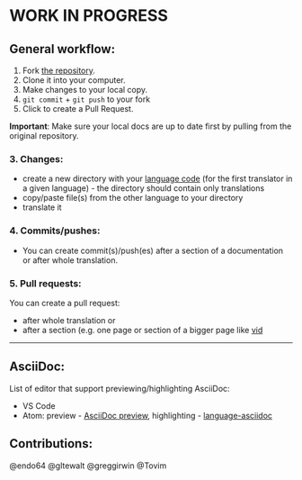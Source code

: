 # **WORK IN PROGRESS**

## General workflow:
1. Fork [the repository](https://github.com/red/docs/).
1. Clone it into your computer.
1. Make changes to your local copy.
1. `git commit` + `git push` to your fork 
1. Click to create a Pull Request.

**Important**: Make sure your local docs are up to date first by pulling from the original repository. 

### 3. Changes:
- create a new directory with your [language code](http://www.lingoes.net/en/translator/langcode.htm) (for the first translator in a given language) - the directory should contain only translations
- copy/paste file(s) from the other language to your directory
- translate it

### 4. Commits/pushes:
- You can create commit(s)/push(es) after a section of a documentation or after whole translation. 

### 5. Pull requests:
You can create a pull request:
- after whole translation or
- after a section (e.g. one page or section of a bigger page like [vid](https://doc.red-lang.org/en/vid.html)


***
## AsciiDoc:
List of editor that support previewing/highlighting AsciiDoc:
- VS Code
- Atom: preview - [AsciiDoc preview](https://atom.io/packages/asciidoc-preview), highlighting - [language-asciidoc](https://atom.io/packages/language-asciidoc)

## Contributions:

@endo64 @gltewalt @greggirwin @Tovim